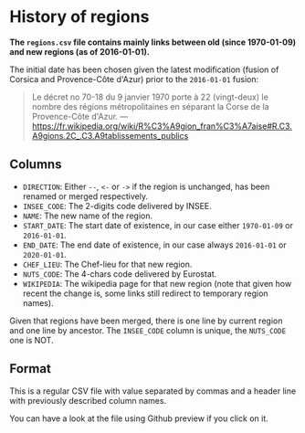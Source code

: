 # History of regions

**The `regions.csv` file contains mainly links between old (since 1970-01-09) and new regions (as of 2016-01-01).**

The initial date has been chosen given the latest modification (fusion of Corsica and Provence-Côte d'Azur) prior to the `2016-01-01` fusion:

> Le décret no 70-18 du 9 janvier 1970 porte à 22 (vingt-deux) le nombre des régions métropolitaines en séparant la Corse de la Provence-Côte d'Azur. — https://fr.wikipedia.org/wiki/R%C3%A9gion_fran%C3%A7aise#R.C3.A9gions.2C_.C3.A9tablissements_publics


## Columns

* `DIRECTION`: Either `--`, `<-` or `->` if the region is unchanged, has been renamed or merged respectively.
* `INSEE_CODE`: The 2-digits code delivered by INSEE.
* `NAME`: The new name of the region.
* `START_DATE`: The start date of existence, in our case either `1970-01-09` or `2016-01-01`.
* `END_DATE`: The end date of existence, in our case always `2016-01-01` or `2020-01-01`.
* `CHEF_LIEU`: The Chef-lieu for that new region.
* `NUTS_CODE`: The 4-chars code delivered by Eurostat.
* `WIKIPEDIA`: The wikipedia page for that new region (note that given how recent the change is, some links still redirect to temporary region names).

Given that regions have been merged, there is one line by current region and one line by ancestor. The `INSEE_CODE` column is unique, the `NUTS_CODE` one is NOT.

## Format

This is a regular CSV file with value separated by commas and a header line with previously described column names.

You can have a look at the file using Github preview if you click on it.

